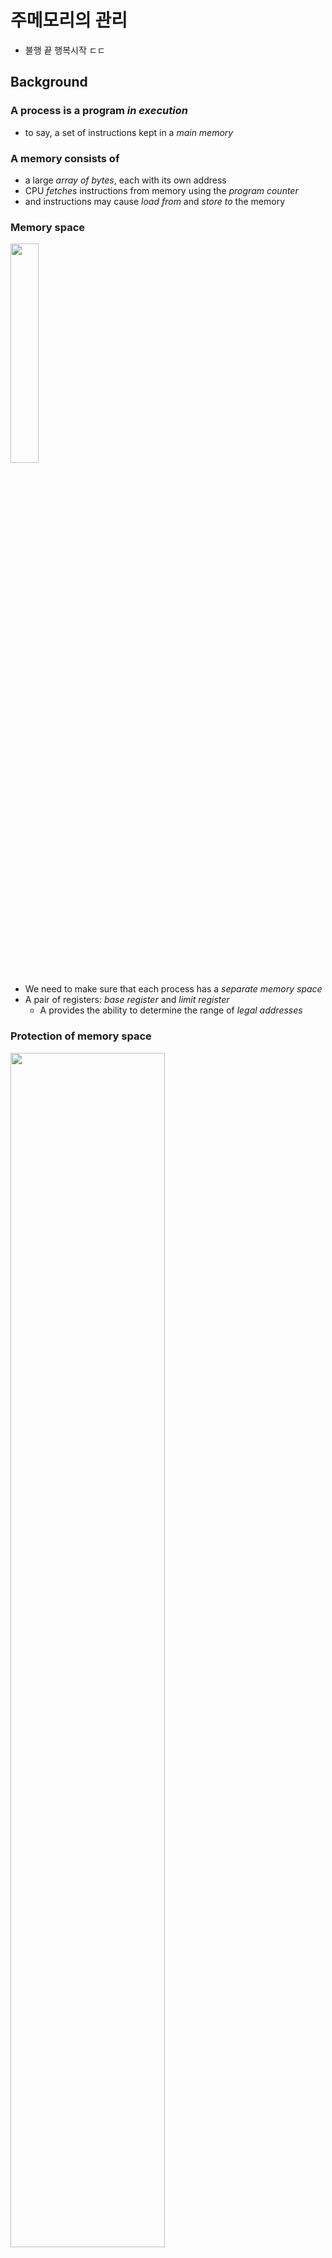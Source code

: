 # 주메모리의 관리
- 불행 끝 행복시작 ㄷㄷ
## Background
### A process is a program _in execution_
- to say, a set of instructions kept in a _main memory_
### A memory consists of
- a large _array of bytes_, each with its own address
- CPU _fetches_ instructions from memory using the _program counter_
- and instructions may cause _load from_ and _store to_ the memory
### Memory space
<img src="./img/memory_space.png" height="30%"><br>

- We need to make sure that each process has a _separate memory space_
- A pair of registers: _base register_ and _limit register_
    - A provides the ability to determine the range of _legal addresses_

### Protection of memory space
<img src="./img/hardware_protection_memory.png" width="70%"><br>

- is accomplished by having the CPU hardware
    - compare every address generated in user mode with the registers

### Address Binding
- A program resides on a disk as a binary executable file
    - To run, the program must be brought into memory
    - The address of the process does not start at addresss 00000000
- Addresses in the source are generally _symbolic_
- A _compiler_ typically _binds_
    - _symbolic_ addresses to _relocatable_ addresses
- A _linker_ or _loader_ in turn _binds_
    - the _relocatable_ addresses to _absolute_ addresses
- 결국 심볼 - 주소 바인딩이 핵심인듯?<br>

<img src="./img/mutistep_processing_of_a_user_program.png" height="30%"><br>

### Logical vs. Physical Address Space
- _logical address_: an address generated by the CPU
- _physical address_: an address seen by the memory unit
    - that is, the one loaded into the memory-address register
- _logical address space_: the set of all logical addresses
    - generated by a user program
- _physical address space_: the set of all physical addresses
    - corresponding to these logical addresses

### MMU(Memory Management Unit)
- a h/w device that maps from logical address to physical address
<img src="./img/memoryManagementUnit.png" width="70%"><br>
<img src="./img/dynamicRelocationusingregister.png" width="70%"><br>

- _relocation register_: a base register in MMU

### Dynamic Loading
- Is it necessary for the entire program and data
    - to be in physical memory?
    - 로딩할 때 파일 전체를 해야하나?? 만일 그러면 게임 하나 띄울때마다 시스템 다운됐을거임
- _dynamic loading_: obtains _better memory-space utilization_
    - a _routine_ is not loaded until it is called
- The advantage of dynamic loading is that
    - a routine is loaded _only when it is needed_
    - the _relocatable_ linking loader is called to load the _desired routine_
    - and to update the _program's address tables_ to reflect this change
### Dynamic Linking and Shared Libraries
- _DLLs_: Dynamically Linked Libraries
    - system libraries linked to user programs when the programs are run
    - 들어본적 없는데;
    - 어떤 라이브러리가 따로 로딩되어 있는 거임. 그냥 가져다 쓰는거네
- _static linking_: system libraries are treated like any other object module
    - and are combined by the _loader_ into the binary program code
- _dynamic linking_: is similar to _dynamic loading_,
    - here, thought, _linking_ is _postponed_ until execution time
- _shared library_: DLLs are also known as shared libraries
    - since only one instsance of the DLL in main memory
    - can be shared among multiple user processes
## Contihuous Memory Allocation
### Contiguous Memory Allocation
- 연속 메모리 할당
- 메모리를 할당을 해줘야함 프로세스한테
- We need to allocate main memory in the _most efficient way possible_
- The memory is usually divided into two partitions
    - one for the operating system
    - one for the user processes
- Several user processes reside in memory at the same time
- _How to allocate availbale memory_
    - to the processes that are waiting to be brought into memory?
- _Contiguous memory allocation_
    - each process is contained in a _single section of memory_
    - that is _contiguous_ to the section containing the next process
    - 어떤 섹션에 통짜로 올림
### Memory Protection
- _Prevent_ a process from _accessing_ memory that it does _not own_
    - by combining two ideas: _relocation register_ + _limit register_<br>
<img src="./img/momory_protection.png" width="70%"><br>

### Memory Allocation
- Variable-Partition scheme: one of the simplest methods
    - assign processes to variably sized partitions in memory,
    - where each partition may contain exactly one process<br>
<img src="./img/memory_allocation.png" width="70%"><br>

- _hole_: a block of available memory

### The Prob. of _Dynamic Storage Allocation_
- How to satisfy a request of size $n$ from a list of _free holes_?
- Three types of solutions to this prob.
    - First-Fit: allocates the _first_ hold that is big enough
    - Best-Fit: allocates the _smallest_ hole that is big enough
    - Worst-Fit: allocates the _largest_ hole
    - 이것도 정처기에 나왔던 내용이네
### Fragmentaion
- _exteranl fragmentation_
    - the memory is _fragmented_ into a large number of small holes
    - There may be enough total memory space to satisfy a request
    - but, the available spaces are not contiguous
- _internal fragmentaion_
    - 똑같은 크기로 쪼개자
    - the memory allocated to a process may be _slightly larger_ that the requested memory
    - unused memory that is internal to partition
- 어차피 다 안쓰고 paging 쓰긴함 ㅋㅋ

# 페이징과 스와핑
## Paging
### Paging
- 앞에서 프로세스한테 메모리를 할당해줄라고 하는데, 제일 간단한건 contiguous 하게 주는거(통째로 줘버리는거) 근데 이건 문제가 좀 많음
- dynamic allocation을 하게되면 exteranl fragment 많이 발생
- a memory management scheme that permits
    - a process's physical address space to be _non-contiguous_
- overcome two problems of contiguous memory allocation
    - avoid _exteranl fragmentation_
    - avoid the _associated need for compaction_
- impl. through
    - cooperation between the operating system and the computer h/w
### Basic Method for Paging
- break _physical_ memory into _fixed-sized blocks_(_frames_)
- and break _logical_ memory into _blocks of the same size_(_pages_)
- Now, the _logical_ address space is
    - _totally separte_ from the _physical_ address space
- Every address generated by the CPU is divided into two parts
    - a _page number (p)_
    - a _page offset (d)_<br>
<img src="./img/pagingmethod.png" width="40%"><br>

### The page number
- is used as an index into a per-process _page table_<br>
<img src="./img/pagetable.png" width="60%"><br>

### Outlines of the steps taken by CPU
- to translate a _logical address_ to a _physical address_
    1. Extract the page number $p$ and use it as an index into the page table
    2. Extract the corresponding frame number $f$ from the page table
    3. Replace the page number $p$ with the frame number $f$<br>
<img src="./img/pagingmodeloflogicalandphysiaclmemory.png" width="60%"><br>

        - 크기가 다 똑같으니까 external 이 발생 안함
        - 이 경우에서 4가 필요하면 internal이 발생

### The _page size_ (like the _frame size_)
- is defined by the h/w
- A power of 2: typically varying between 4KB and 1GB per page
- If the size of _logical address space_ is $2^m$, and a _page size_ is $2^n$
    - then the _high-order_ $m-n$ bits designate the _page number_
    - and the _low-order_ $n$ bits designate the _page offset_<br>
<img src="./img/desidepagesize.png" width="40%"><br>
<img src="./img/paging_eg_.png" width="40%"><br>

### When a process arrives in the system to be executed
- its size expressed in pages is examined for memory allocation<br>
<img src="./img/free_frames_a_before_allocation_and_b_afeter_allocation.png" width="40%"><br>


### H/W Support
- When the CPU scheduler selects a process for execution
    - the _page table_ should be _reloaded_ for the context switch
- _A pointer to the page table_ should be
    - stored with the other register values in the _PCB_ of each process
- 페이지 테이블이 너무 커서 하드웨어적으로 관리하기 어려움
### PTBR(page-table base register)
- points to the page table
- and the page table is kept in main memory
- _Faster_ context switches, but still _slower_ memory access time
- Two memory access is needed
    - one for the page-table entry
    - one for the actual data

### Translation Look-aside Buffer(TLB)
- a special, small, fast-lookup h/w cache memory<br>
<img src="./img/translation_look_aside_buffer.png" width="40%"><br>

### Effective Memory-Access Time
- _TLB hit_: if the page number of interest is _in_ the TLB
- _TLB miss_: if the page number of interest is _not in_ the TLB
- _hit ratio_: the perccentage of times that
    - the page number of interest is found in the TLB
- For example, in a system with 10 ns to access memory
    - $80%$ hit ratio: EAT = $0.80$ x $10 + 0.20$ x $20 = 12 ns$
    - $90%$ hit ratio: EAT = $0.99$ x $10 + 0.01$ x $20 = 10.1 ns$

### Memory Protection with Paging
- contiguous 방식은 그냥 범위 넘으면 오류로 판단 할 수 있었음
- is accomplished by protection bits associated with each frame
- _valid-invalid bit_: one additional bit
    - generally attaced to each entry in the page table
- When this bit is set to _valid_
    - the associated page is in the process's logical address space(_legal_)
- When this bit is set to _invalid_
    - the page is not in the process's logical address space(_illegal_)
- _Illegal addresses_ are _trapped_ by use of the valid-invalid bit<br>
<img src="./img/validbit_v_orinvalidibt_i_.png" width="40%"><br>

### Shared Pages
- An advantage of _paging_ is the possibility of _sharing common code_
    - a consideration important in a multiprogramming env.
- Consider the standard C library libc
    - each process load its own copy of libc into tis address space
    - however, it ca be _shared_ if the code is _reentrant code_
- _Reentrant code_ is _non-self-modifying_ code
    - that is, it never chages during execution<br>
<img src="./img/sharingofstandardclibraryinapagingenv.png" width="40%"><br>

- libc 라는 라는 주소공간을 물리적으로 복사하는 것이 아니라 논리적으로만 복사해서 사용

## Structure of the Page Table
### Structuring the Page Table
- A large logical address space
    - makes the _page table itself_ to become _excessively large_
- It needs some techniques for structuring the page table
    - _Hierarchical Paging_
    - _Hashed Page Table_
    - _Inverted Page Table_

### Hierarchical Paging 계층적 테이블
- breaks up the logical address space into multiple tables<br>
<img src="./img/HierarchicalPage.png" width="40%"><br>

### Hashed Page Tables
- for handling address space larger than 32 bits
- use a hashed table with the hash value being the virtual page number<br>
<img src="./img/hashedPageTables.png" width="40%"><br>

### Inverted Page Tables
- Rather than having a page table, use an inverted page table
    - one entry for each real page
    - consisting of the virtual address
    - with information about the process
- 페이지 자체가 너무 클때 해결해 주는거<br>
<img src="./img/invertedPageTables.png" width="40%"><br>

## Swapping
### Swapping
- makes it possible for the _total physical address space_ of all processes
    - to _exceed_ the _real physical memory_ of the system
- thus _increasing_ the _degree of multiprogramming_ in a system
- Process instructions and data must be in memory to be executed
    - However, a process, or a portion of a process
    - can be _swapped_ temporally _out of memory_ to a backing store
    - and then _brought back_ into memory for continued execution
- 프로그램 사이즈가 너무 클때, 내가 만든게 5기가고 컴퓨터가 4기가 램이면 안될 것 같은데 된다
    - 필요한 부분만 잘라서 쓰기 때문

### Standard Swapping
- moves entire processes between main memory and a backing store
- The cost of swapping entire processes is too prohibitive<br>
<img src="./img/standardswapping.png" width="40%"><br>

### Swapping with Paging
- Pages of a process can be swapped instead of an entire process
- This strategy
    - still allows physical memory to be oversubscribed
    - but only a small number of pages will be involved in swapping
- Today, _paging_ refers to swapping with paging
    - _page out_ : moves a page from memory to backing store
    - _page in_ : moves a page from backing store to memory
- Paging works well in conjunction with the _virtual memory_<br>
<img src="./img/swappingwithpaging.png" width="40%"><br>
